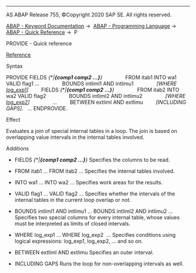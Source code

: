   

* * *

AS ABAP Release 755, ©Copyright 2020 SAP SE. All rights reserved.

[ABAP - Keyword Documentation](https://help.sap.com/doc/abapdocu_755_index_htm/7.55/en-US/abenabap.htm) →  [ABAP - Programming Language](https://help.sap.com/doc/abapdocu_755_index_htm/7.55/en-US/abenabap_reference.htm) →  [ABAP - Quick Reference](https://help.sap.com/doc/abapdocu_755_index_htm/7.55/en-US/abenabap_shortref.htm) →  P

PROVIDE - Quick reference

[Reference](https://help.sap.com/doc/abapdocu_755_index_htm/7.55/en-US/abapprovide.htm)

Syntax

PROVIDE FIELDS *{*\**|**{*comp1 comp2 ...*}**}*
               FROM itab1 INTO wa1 VALID flag1 ...
               BOUNDS intliml1 AND intlimu1
               *\[*WHERE [log\_exp1](https://help.sap.com/doc/abapdocu_755_index_htm/7.55/en-US/abenlog_exp_shortref.htm)*\]*
        FIELDS *{*\**|**{*comp1 comp2 ...*}**}*
               FROM itab2 INTO wa2 VALID flag2
               BOUNDS intliml2 AND intlimu2
               *\[*WHERE [log\_exp2](https://help.sap.com/doc/abapdocu_755_index_htm/7.55/en-US/abenlog_exp_shortref.htm)*\]*
               ...
        BETWEEN extliml AND extlimu
        *\[*INCLUDING GAPS*\]*.
  ...
ENDPROVIDE.

Effect

Evaluates a join of special internal tables in a loop. The join is based on overlapping value intervals in the internal tables involved.

Additions

-   FIELDS *{*\**|**{*comp1 comp2 ...*}**}*
    Specifies the columns to be read.
    

-   FROM itab1 ... FROM itab2 ...
    Specifies the internal tables involved.
    

-   INTO wa1 ... INTO wa2 ...
    Specifies work areas for the results.
    

-   VALID flag1 ... VALID flag2 ...
    Specifies whether the intervals of the internal tables in the current loop overlap or not.
    

-   BOUNDS intliml1 AND intlimu1 ... BOUNDS intliml2 AND intlimu2 ...
    Specifies two special columns for every internal table, whose values must be interpreted as limits of closed intervals.
    

-   WHERE log\_exp1 ... WHERE log\_exp2  ...
    Specifies conditions using logical expressions: log\_exp1, log\_exp2, ... and so on.
    

-   BETWEEN extliml AND extlimu
    Specifies an outer interval.
    

-   INCLUDING GAPS
    Runs the loop for non-overlapping intervals as well.